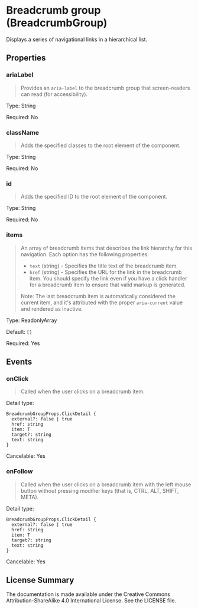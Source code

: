 # Breadcrumb group (BreadcrumbGroup)

Displays a series of navigational links in a hierarchical list.



## Properties



### ariaLabel

> Provides an `aria-label` to the breadcrumb group that screen-readers can read (for accessibility).

Type: String

Required: No


### className

> Adds the specified classes to the root element of the component.

Type: String

Required: No


### id

> Adds the specified ID to the root element of the component.

Type: String

Required: No


### items

> An array of breadcrumb items that describes the link hierarchy for this navigation.
> Each option has the following properties:
> * `text` (string) - Specifies the title text of the breadcrumb item.
> * `href` (string) - Specifies the URL for the link in the breadcrumb item.
> You should specify the link even if you have a click handler for a breadcrumb item
> to ensure that valid markup is generated.
> 
> Note: The last breadcrumb item is automatically considered the current item, and it's
> attributed with the proper `aria-current` value and rendered as inactive.
> 

Type: ReadonlyArray<T>

Default: `[]`

Required: Yes







## Events



### onClick

> Called when the user clicks on a breadcrumb item.

Detail type: 
```
BreadcrumbGroupProps.ClickDetail {
  external?: false | true
  href: string
  item: T
  target?: string
  text: string
}
```

Cancelable: Yes



### onFollow

> Called when the user clicks on a breadcrumb item with the left mouse button
> without pressing modifier keys (that is, CTRL, ALT, SHIFT, META).

Detail type: 
```
BreadcrumbGroupProps.ClickDetail {
  external?: false | true
  href: string
  item: T
  target?: string
  text: string
}
```

Cancelable: Yes






## License Summary

The documentation is made available under the Creative Commons Attribution-ShareAlike 4.0 International License. See the LICENSE file.
